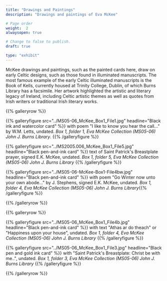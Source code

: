 ```yaml
---
title: "Drawings and Paintings"
description: "Drawings and paintings of Eva McKee"

# Page order
weight:  2
alwaysopen: true

# Change to false to publish.
draft: true

type: "exhibit"
---
```

McKee drawings and paintings, such as the painted cards here, draw on early Celtic designs, such as those found in illuminated manuscripts. The most famous example of the early Celtic illuminated manuscripts is the Book of Kells, currently housed at Trinity College, Dublin, of which Burns Library has a facsimile.  Her artwork highlighted the artistic and literary legacy of Ireland, including Celtic artistic themes as well as quotes from Irish writers or traditional Irish literary works.

{{% galleryrow %}}

{{% galleryfigure src="../MS05-06_McKee_Box1_File1.jpg" headline="Black ink and watercolor card" %}}
with poem "I like to know you hear the call…" by W.M. Letts, undated. *Box 1, folder 1, Eva McKee Collection (MS05-06) John J. Burns Library*.
{{% /galleryfigure %}}

{{% galleryfigure src="../MS2005.006_McKee_Box1_File5.jpg" headline="Black pen-and-ink card" %}}
text of Saint Patrick's Breastplate prayer, signed E.K. McKee, undated. *Box 1, folder 5, Eva McKee Collection (MS05-06) John J. Burns Library*
{{% /galleryfigure %}}

{{% galleryfigure src="../MS05-06-McKee-Box1-File4bw.jpg" headline="Black pen-and-ink card" %}}
with poem "Go Winter now unto your own abode…" by J. Stephens, signed E.K. McKee, undated. *Box 1, folder 4, Eva McKee Collection (MS05-06) John J. Burns Library*{{% /galleryfigure %}}

{{% /galleryrow %}}

{{% galleryrow %}}


{{% galleryfigure src="../MS05-06_McKee_Box1_File4b.jpg" headline="Black pen-and-ink card" %}}
 with text "Athas ar do theach" or "Happiness upon your house", undated. *Box 1, folder 4, Eva McKee Collection (MS05-06) John J. Burns Library*
{{% /galleryfigure %}}

{{% galleryfigure src="../MS05-06_McKee_Box1_File3.jpg" headline="Black pen and gold ink card" %}}
with "Saint Patrick's Breastplate: Christ be with me..", undated. *Box 1, folder 3, Eva McKee Collection (MS05-06) John J. Burns Library*
{{% /galleryfigure %}}

{{% /galleryrow %}}
